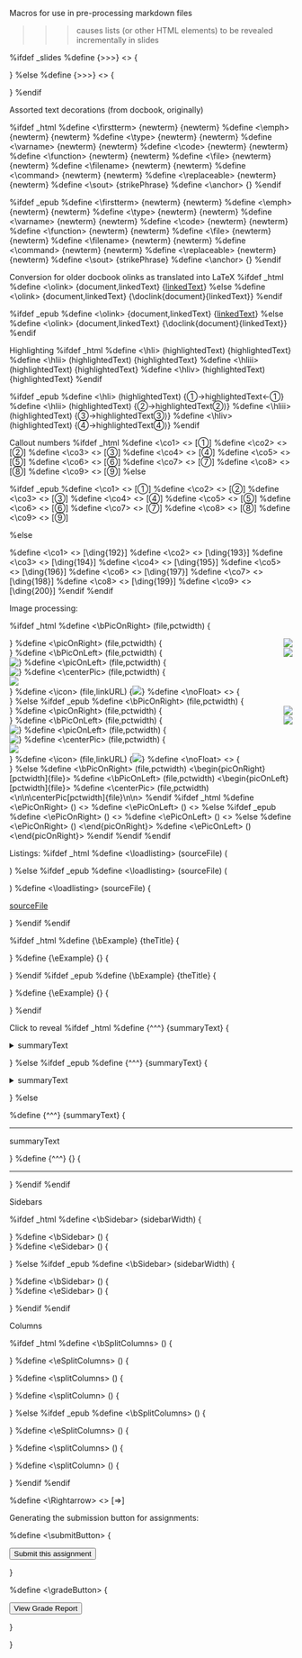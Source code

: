 
  Macros for use in pre-processing markdown files

  >>> causes lists (or other HTML elements) to be revealed
  incrementally in slides

%ifdef _slides
%define {>>>} <> {<span class="incremental"> </span>

}
%else
%define {>>>} <> {

}
%endif


Assorted text decorations (from docbook, originally)

%ifdef _html
%define <\firstterm> {newterm} {<span class="firstterm" markdown="1">newterm</span>}
%define <\emph> {newterm} {<span class="emph" markdown="1">newterm</span>}
%define <\type> {newterm} {<span class="type" markdown="1">newterm</span>}
%define <\varname> {newterm} {<span class="varname" markdown="1">newterm</span>}
%define <\code> {newterm} {<span class="code" markdown="1">newterm</span>}
%define <\function> {newterm} {<span class="function" markdown="1">newterm</span>}
%define <\file> {newterm} {<span class="file" markdown="1">newterm</span>}
%define <\filename> {newterm} {<span class="file" markdown="1">newterm</span>}
%define <\command> {newterm} {<span class="command" markdown="1">newterm</span>}
%define <\replaceable> {newterm} {<span class="replaceable" markdown="1">newterm</span>}
%define <\sout> <strikePhrase> {<span class='strike' markdown='1'>strikePhrase</span>}
%define <\anchor> <anchorID> {<span id='anchorID'></span>}
%endif


%ifdef _epub
%define <\firstterm> {newterm} {<span class="firstterm" markdown="1">newterm</span>}
%define <\emph> {newterm} {<span class="emph" markdown="1">newterm</span>}
%define <\type> {newterm} {<span class="type" markdown="1">newterm</span>}
%define <\varname> {newterm} {<span class="varname" markdown="1">newterm</span>}
%define <\code> {newterm} {<span class="code" markdown="1">newterm</span>}
%define <\function> {newterm} {<span class="function" markdown="1">newterm</span>}
%define <\file> {newterm} {<span class="file" markdown="1">newterm</span>}
%define <\filename> {newterm} {<span class="file" markdown="1">newterm</span>}
%define <\command> {newterm} {<span class="command" markdown="1">newterm</span>}
%define <\replaceable> {newterm} {<span class="replaceable" markdown="1">newterm</span>}
%define <\sout> <strikePhrase> {<span class='strike' markdown='1'>strikePhrase</span>}
%define <\anchor> <anchorID> {<span id='anchorID'></span>}
%endif



  Conversion for older docbook olinks as translated into LaTeX
%ifdef _html
%define <\olink> {document,linkedText} {[linkedText](../document/)}
%else
%define <\olink> {document,linkedText} {\doclink{document}{linkedText}}
%endif


%ifdef _epub
%define <\olink> {document,linkedText} {[linkedText](../document/)}
%else
%define <\olink> {document,linkedText} {\doclink{document}{linkedText}}
%endif




  Highlighting
%ifdef _html
%define <\hli> (highlightedText) {<span class='hli'>highlightedText</span>}
%define <\hlii> (highlightedText) {<span class='hlii'>highlightedText</span>}
%define <\hliii> (highlightedText) {<span class='hliii'>highlightedText</span>}
%define <\hliv> (highlightedText) {<span class='hliv'>highlightedText</span>}
%endif

%ifdef _epub
%define <\hli> (highlightedText) {<span class='hli'>&#x2460;&#8594;highlightedText&#8592;&#x2460;</span>}
%define <\hlii> (highlightedText) {<span class='hlii'>&#x2461;&#8594;highlightedText&#x2461;&#x27e9;</span>}
%define <\hliii> (highlightedText) {<span class='hliii'>&#x2462;&#8594;highlightedText&#x2462;&#x27e9;</span>}
%define <\hliv> (highlightedText) {<span class='hliv'>&#x2463;&#8594;highlightedText&#x2463;&#x27e9;</span>}
%endif



Callout numbers
%ifdef _html
%define <\co1> <> [<span>&#x2780;</span>]
%define <\co2> <> [<span>&#x2781;</span>]
%define <\co3> <> [<span>&#x2782;</span>]
%define <\co4> <> [<span>&#x2783;</span>]
%define <\co5> <> [<span>&#x2784;</span>]
%define <\co6> <> [<span>&#x2785;</span>]
%define <\co7> <> [<span>&#x2786;</span>]
%define <\co8> <> [<span>&#x2787;</span>]
%define <\co9> <> [<span>&#x2788;</span>]
%else

%ifdef _epub
%define <\co1> <> [<span>&#x2780;</span>]
%define <\co2> <> [<span>&#x2781;</span>]
%define <\co3> <> [<span>&#x2782;</span>]
%define <\co4> <> [<span>&#x2783;</span>]
%define <\co5> <> [<span>&#x2784;</span>]
%define <\co6> <> [<span>&#x2785;</span>]
%define <\co7> <> [<span>&#x2786;</span>]
%define <\co8> <> [<span>&#x2787;</span>]
%define <\co9> <> [<span>&#x2788;</span>]

%else

%define <\co1> <> [\ding{192}]
%define <\co2> <> [\ding{193}]
%define <\co3> <> [\ding{194}]
%define <\co4> <> [\ding{195}]
%define <\co5> <> [\ding{196}]
%define <\co6> <> [\ding{197}]
%define <\co7> <> [\ding{198}]
%define <\co8> <> [\ding{199}]
%define <\co9> <> [\ding{200}]
%endif
%endif

Image processing:

%ifdef _html
%define <\bPicOnRight> (file,pctwidth) {<div class="noFloat"> </div><img src="file.png" style="float: right; max-width: pctwidth%;"/>}
%define <\picOnRight> (file,pctwidth) {<div class="noFloat"> </div><img src="file.png" style="float: right; max-width: pctwidth%;"/>}
%define <\bPicOnLeft> (file,pctwidth) {<div class="noFloat"> </div><img src="file.png" style="float: left; max-width: pctwidth%;"/>}
%define <\picOnLeft> (file,pctwidth) {<div class="noFloat"> </div><img src="file.png" style="float: left; max-width: pctwidth%;"/>}
%define <\centerPic> (file,pctwidth) {<div class="noFloat"> </div><div style="text-align: center'"><img src="file.png" align="center" style="max-width: pctwidth%;"/></div>}
%define <\icon> (file,linkURL) {<span class="linkedIcon"><a href="linkURL" target="_blank"><img src="file"/></a></span>}
%define <\noFloat> <> {<div class="noFloat"> </div>}
%else
%ifdef _epub
%define <\bPicOnRight> (file,pctwidth) {<div class="noFloat"> </div><div><img src="file.png" style="float: right; max-width: pctwidth%;"/></div>}
%define <\picOnRight> (file,pctwidth) {<div class="noFloat"> </div><div><img src="file.png" style="float: right; max-width: pctwidth%;"/></div>}
%define <\bPicOnLeft> (file,pctwidth) {<div class="noFloat"> </div><div><img src="file.png" style="float: left; max-width: pctwidth%;"/></div>}
%define <\picOnLeft> (file,pctwidth) {<div class="noFloat"> </div><div><img src="file.png" style="float: left; max-width: pctwidth%;"/></div>}
%define <\centerPic> (file,pctwidth) {<div class="noFloat"> </div><div style="text-align: center'"><img src="file.png" align="center" style="max-width: pctwidth%;"/></div>}
%define <\icon> (file,linkURL) {<span class="linkedIcon"><a href="linkURL" target="_blank"><img src="file"/></a></span>}
%define <\noFloat> <> {<div class="noFloat"/>}
%else
%define <\bPicOnRight> (file,pctwidth) <\begin{picOnRight}[pctwidth]{file}>
%define <\bPicOnLeft> (file,pctwidth) <\begin{picOnLeft}[pctwidth]{file}>
%define <\centerPic> (file,pctwidth) <\n\n\centerPic[pctwidth]{file}\n\n>
%endif
%ifdef _html
%define <\ePicOnRight> () <>
%define <\ePicOnLeft> () <>
%else
%ifdef _epub
%define <\ePicOnRight> () <>
%define <\ePicOnLeft> () <>
%else
%define <\ePicOnRight> () <\end{picOnRight}>
%define <\ePicOnLeft> () <\end{picOnRight}>
%endif
%endif
%endif



Listings:
%ifdef _html
%define <\loadlisting> (sourceFile) (

<longlisting file='sourceFile.html'/>

)
%else
%ifdef _epub
%define <\loadlisting> (sourceFile) (

</p><longlisting file='sourceFile.html'/><p>

)
%define <\loadlisting> (sourceFile) {

[sourceFile](sourceFile.html)

}
%endif
%endif

%ifdef _html
%define {\bExample} {theTitle} {</p><example markdown="1"><title
 markdown="1">theTitle</title><p>}
%define {\eExample} {} {</p></example><p>}
%endif
%ifdef _epub
%define {\bExample} {theTitle} {</p><example markdown="1"><title
 markdown="1">theTitle</title><p>}
%define {\eExample} {} {</p></example><p>}
%endif

Click to reveal
%ifdef _html
%define {^^^} {summaryText} {</p><details markdown="1">
<summary markdown="1">summaryText</summary><div markdown="1"><p>}
%define {^^^} {} {</p></div></details><p>}
%else
%ifdef _epub
%define {^^^} {summaryText} {</p><details markdown="1">
<summary markdown="1">summaryText</summary><div markdown="1"><p>}
%define {^^^} {} {</p></div></details><p>}
%else

%define {^^^} {summaryText} {

---

summaryText

}
%define {^^^} {} {

---

}
%endif
%endif


Sidebars

%ifdef _html
%define <\bSidebar> (sidebarWidth) {<div class="noFloat"> </div><div class="sidebar pctsidebarWidth" markdown="1">
}
%define <\bSidebar> () {<div class="noFloat"> </div><div class="sidebar pct50" markdown="1">
}
%define <\eSidebar> () {
</p></div><p>
} 
%else
%ifdef _epub
%define <\bSidebar> (sidebarWidth) {<div class="noFloat"> </div><div class="sidebar pctsidebarWidth" markdown="1">
}
%define <\bSidebar> () {<div class="noFloat"> </div><div class="sidebar pct50" markdown="1">
}
%define <\eSidebar> () {
</p></div><p>
} 
%endif
%endif


Columns

%ifdef _html
%define <\bSplitColumns> () {<div markdown="1"><div class="leftColumn" markdown="1">
}
%define <\eSplitColumns> () {
</p></div></div><p>
} 
%define <\splitColumns> () {
</p></div><div class="rightColumn" markdown="1"><p>
} 
%define <\splitColumn> () {
</p></div><div class="rightColumn" markdown="1"><p>
} 
%else
%ifdef _epub
%define <\bSplitColumns> () {<div markdown="1"><div class="leftColumn" markdown="1">
}
%define <\eSplitColumns> () {
</p></div></div><p>
} 
%define <\splitColumns> () {
</p></div><div class="rightColumn" markdown="1"><p>
} 
%define <\splitColumn> () {
</p></div><div class="rightColumn" markdown="1"><p>
} 
%endif
%endif


%define <\Rightarrow> <> [<span>&#x21D2;</span>]


Generating the submission button for assignments:

%define <\submitButton> <submissionControlFile> {<form><p><input type="button" value="Submit this assignment" onclick="window.open('https://www.cs.odu.edu/~zeil/submit/submit.html?asstinfo=submissionControlFile')"/></p></form>}

%define <\gradeButton> <submissionControlFile> {<form><p><input type="button" value="View Grade Report" onclick="window.open('https://www.cs.odu.edu/~zeil/submit/submit.html?asstinfo=submissionControlFile')"/></p></form>}

}
